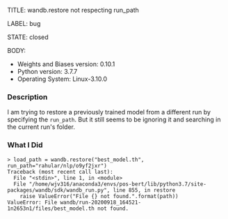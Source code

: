 TITLE:
wandb.restore not respecting run_path

LABEL:
bug

STATE:
closed

BODY:
* Weights and Biases version: 0.10.1
* Python version: 3.7.7
* Operating System: Linux-3.10.0

### Description

I am trying to restore a previously trained model from a different run by specifying the `run_path`. But it still seems to be ignoring it and searching in the current run's folder.

### What I Did

```
> load_path = wandb.restore("best_model.th", run_path="rahular/nlp/o9yf2jxr")
Traceback (most recent call last):
  File "<stdin>", line 1, in <module>
  File "/home/wjv316/anaconda3/envs/pos-bert/lib/python3.7/site-packages/wandb/sdk/wandb_run.py", line 855, in restore
    raise ValueError("File {} not found.".format(path))
ValueError: File wandb/run-20200918_164521-1n2653n1/files/best_model.th not found.
```


